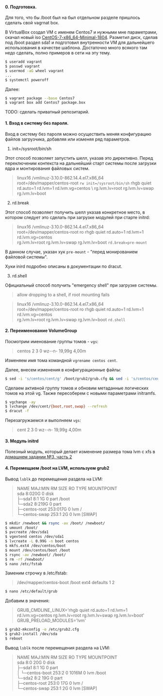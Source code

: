 #### 0. Подготовка.

Для того, что бы /boot был на был отдельном разделе пришлось сделать свой vagrnat box.

В VirtualBox создал VM с именем Centos7 и нужными мне параметрами, скачал новый iso [CentOS-7-x86_64-Minimal-1804](http://mirror.corbina.net/pub/Linux/centos/7.5.1804/isos/x86_64/CentOS-7-x86_64-Minimal-1804.iso). Разметил диск, сделав под /boot раздел sda1 и подготовил внутренности VM для дальнейшего использования в качестве шаблона. Достаточно много всякого там недо сделать, полно примеров в сети на эту тему.

```sh
$ useradd vagrant
$ passwd vagrant
$ usermod -aG wheel vagrant
...
$ systemctl poweroff
```

Далее:

```sh
$ vagrant package --base Centos7
$ vagrant box add Centos7 package.box
```

TODO: сделать приватный репозитарий.


#### 1. Вход в систему без пароля.

Вход в систему без пароля можно осуществить меняя конфигурацию файлов загрузчика, добавляя или изменяя ряд параметров.

1. init=/sysroot/bin/sh

Этот способ позволяет запустить шелл, указав это директивно. Перед переключеним контекста на дальнейший старт системы после загрузки ядра и монтирования файловых систем.

>linux16 /vmlinuz-3.10.0-862.14.4.el7.x86_64 root=/dev/mapper/centos-root `rw init=/sysroot/bin/sh` rhgb quiet rd.auto=1 rd.lvm=1 rd.lvm.vg=centos \ 
> rg.lvm.lv=root rg.lvm.lv=swap rg.lvm.lv=boot 

2. rd.break

Этот способ позволяет получить шелл указав конкретное место, в котором следует это сделать при загрузке модулей при старте initrd:

>linux16 /vmlinuz-3.10.0-862.14.4.el7.x86_64 root=/dev/mapper/centos-root ro rhgb quiet rd.auto=1 rd.lvm=1 rd.lvm.vg=centos \
>rg.lvm.lv=root rg.lvm.lv=swap rg.lvm.lv=boot `rd.break=pre-mount`

В данном случае, указан хук `pre-mount` - "перед монированием файловой системы".

Хуки inird подробно описаны в документации по dracut.

3. rd.shell

Официальный способ получить "emergency shell" при загрузке системы.

>allow dropping to a shell, if root mounting fails

>linux16 /vmlinuz-3.10.0-862.14.4.el7.x86_64 root=/dev/mapper/centos-root ro rhgb quiet rd.auto=1 rd.lvm=1 rd.lvm.vg=centos \
>rg.lvm.lv=root rg.lvm.lv=swap rg.lvm.lv=boot `rd.shell`

#### 2. Переименование VolumeGroup

Посмотрим именование группы томов - `vgs`:

>centos   2   3   0 wz--n- 19,99g 4,00m

Изменяем имя тома командной `vgrename centos cent`.

Далее, внесем изменения в конфигурационные файлы:

```sh
$ sed -i 's/centos/cent/g' /boot/grub2/grub.cfg && sed -i 's/centos/cent/g' /etc/fstab
```

Сделаем активной группу томов и обновим метаданные логических томов на этой vg. Также пересоберем с новыми параметрами initramfs. 

```sh
$ vgchange -ay
$ lvchange /dev/cent/{boot,root,swap} --refresh
$ dracut -f
```

Перезагружаемся и выполняем `vgs`:

>cent   2   3   0 wz--n- 19,99g 4,00m

#### 3. Модуль initrd

Полезный модуль, который делает изменение размера тома lvm с xfs в [домашнем задании №3, часть 2](https://github.com/kakoka/otus-homework/tree/master/hw03#2-%D1%83%D0%BC%D0%B5%D0%BD%D1%8C%D1%88%D0%B8%D1%82%D1%8C-xfs--%D0%B4%D0%BE-8-gb)

#### 4. Перемещаем /boot на LVM, используем grub2

Вывод `lsblk` до перемещения раздела на LVM:

>NAME            MAJ:MIN RM SIZE RO TYPE MOUNTPOINT \
>sda               8:020G  0 disk                   \
>├─sda1            8:1 1G  0 part /boot             \
>└─sda2            8:219G  0 part                   \
>  ├─centos-root 253:017G  0 lvm  /                 \
>  └─centos-swap 253:1 2G  0 lvm  [SWAP]

```sh
$ mkdir /newboot && rsync -av /boot/ /newboot/
$ umount /boot/
$ pvcreate /dev/sda1
$ vgextend centos /dev/sda1
$ lvcreate -L 0.99G -n boot centos
$ mkfs.ext4 /dev/centos/boot 
$ mount /dev/centos/boot /boot
$ rsync -av /newboot/ /boot/
$ rm -rf /newboot/
$ nano /etc/fstab 
```

Заменим строчку в /etc/fstab:

> /dev/mapper/centos-boot /boot ext4 defaults 1 2

```sh
$ nano /etc/default/grub 
```

Добавим в значения:

> GRUB_CMDLINE_LINUX='rhgb quiet rd.auto=1 rd.lvm=1 rd.lvm.vg=centos rg.lvm.lv=root rg.lvm.lv=swap rg.lvm.lv=boot' \
> GRUB_PRELOAD_MODULES='lvm'

```sh
$ grub2-mkconfig -o /etc/grub2.cfg 
$ grub2-install /dev/sda
$ reboot
```

Вывод `lsblk` после перемещения раздела на LVM:

>NAME            MAJ:MIN RM  SIZE RO TYPE MOUNTPOINT \
>sda               8:0 20G  0 disk                   \
>├─sda1            8:1  1G  0 part                   \
>│ └─centos-boot 253:2    0 1016M  0 lvm  /boot      \
>└─sda2            8:2 19G  0 part                   \
>  ├─centos-root 253:0 17G  0 lvm  /                 \
>  └─centos-swap 253:1  2G  0 lvm  [SWAP]     